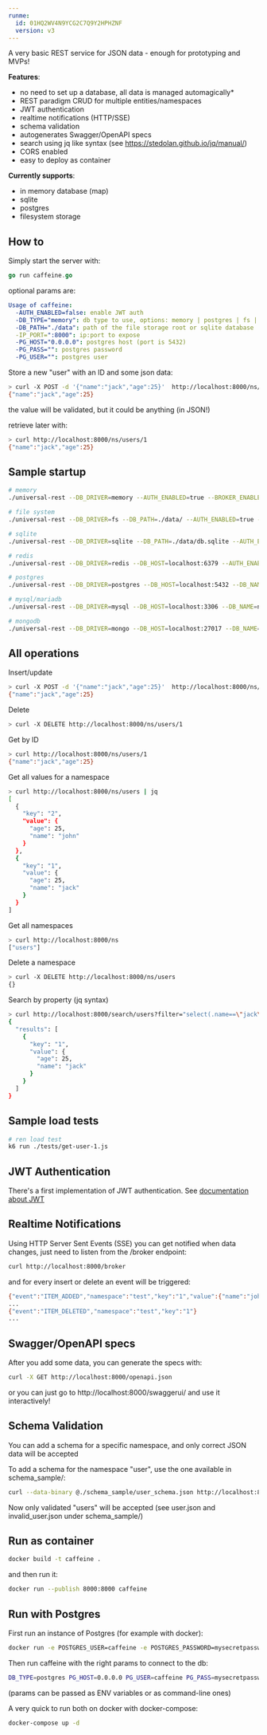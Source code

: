 ```yaml
---
runme:
  id: 01HQ2WV4N9YCG2C7Q9Y2HPHZNF
  version: v3
---
```


A very basic REST service for JSON data - enough for prototyping and MVPs!

**Features**:

- no need to set up a database, all data is managed automagically*
- REST paradigm CRUD for multiple entities/namespaces
- JWT authentication
- realtime notifications (HTTP/SSE)
- schema validation
- autogenerates Swagger/OpenAPI specs
- search using jq like syntax (see https://stedolan.github.io/jq/manual/)
- CORS enabled
- easy to deploy as container

**Currently supports**:

- in memory database (map)
- sqlite
- postgres
- filesystem storage


## How to

Simply start the server with:

```go {"id":"01HQ2WV4N8PPP7JG0DXTHNVR9A"}
go run caffeine.go
```

optional params are:

```yaml {"id":"01HQ2WV4N8PPP7JG0DXVZHRZQJ"}
Usage of caffeine:
  -AUTH_ENABLED=false: enable JWT auth
  -DB_TYPE="memory": db type to use, options: memory | postgres | fs | sqlite
  -DB_PATH="./data": path of the file storage root or sqlite database
  -IP_PORT=":8000": ip:port to expose
  -PG_HOST="0.0.0.0": postgres host (port is 5432)
  -PG_PASS="": postgres password
  -PG_USER="": postgres user
```

Store a new "user" with an ID and some json data:

```sh {"id":"01HQ2WV4N8PPP7JG0DXZR88Y1Q"}
> curl -X POST -d '{"name":"jack","age":25}'  http://localhost:8000/ns/users/1
{"name":"jack","age":25}
```

the value will be validated, but it could be anything (in JSON!)

retrieve later with:

```sh {"id":"01HQ2WV4N9YCG2C7Q9WJP91MQR"}
> curl http://localhost:8000/ns/users/1
{"name":"jack","age":25}
```

## Sample startup

```sh {"id":"01HQ2WV4N9YCG2C7Q9WK7PFXGC"}
# memory
./universal-rest --DB_DRIVER=memory --AUTH_ENABLED=true --BROKER_ENABLED=true
```

```sh {"id":"01HQ2WV4N9YCG2C7Q9WNDVFPY8"}
# file system
./universal-rest --DB_DRIVER=fs --DB_PATH=./data/ --AUTH_ENABLED=true --BROKER_ENABLED=true
```

```sh {"id":"01HQ2WV4N9YCG2C7Q9WPDGK0MB"}
# sqlite
./universal-rest --DB_DRIVER=sqlite --DB_PATH=./data/db.sqlite --AUTH_ENABLED=true --BROKER_ENABLED=true
```

```sh {"id":"01HQ2WV4N9YCG2C7Q9WQ139BSK"}
# redis
./universal-rest --DB_DRIVER=redis --DB_HOST=localhost:6379 --AUTH_ENABLED=true --BROKER_ENABLED=true
```

```sh {"id":"01HQ2WV4N9YCG2C7Q9WT3DQW4C"}
# postgres
./universal-rest --DB_DRIVER=postgres --DB_HOST=localhost:5432 --DB_NAME=nettruyen --DB_USER=postgres --DB_PASS=postgres --AUTH_ENABLED=true --BROKER_ENABLED=true
```

```sh {"id":"01HQ2WV4N9YCG2C7Q9WWWMHP98"}
# mysql/mariadb
./universal-rest --DB_DRIVER=mysql --DB_HOST=localhost:3306 --DB_NAME=nettruyen --DB_USER=divawallet --DB_PASS=divawallet --AUTH_ENABLED=true --BROKER_ENABLED=true
```

```sh {"id":"01HQ2WV4N9YCG2C7Q9WYHJ04WY"}
# mongodb
./universal-rest --DB_DRIVER=mongo --DB_HOST=localhost:27017 --DB_NAME=nettruyen --AUTH_ENABLED=true --BROKER_ENABLED=true
```

## All operations

Insert/update

```sh {"id":"01HQ2WV4N9YCG2C7Q9X1DR9J3X"}
> curl -X POST -d '{"name":"jack","age":25}'  http://localhost:8000/ns/users/1
{"name":"jack","age":25}
```

Delete

```sh {"id":"01HQ2WV4N9YCG2C7Q9X3D5KMKD"}
> curl -X DELETE http://localhost:8000/ns/users/1
```

Get by ID

```sh {"id":"01HQ2WV4N9YCG2C7Q9X46XK025"}
> curl http://localhost:8000/ns/users/1
{"name":"jack","age":25}
```

Get all values for a namespace

```sh {"id":"01HQ2WV4N9YCG2C7Q9X5SCA6YZ"}
> curl http://localhost:8000/ns/users | jq 
[
  {
    "key": "2",
    "value": {
      "age": 25,
      "name": "john"
    }
  },
  {
    "key": "1",
    "value": {
      "age": 25,
      "name": "jack"
    }
  }
]
```

Get all namespaces

```sh {"id":"01HQ2WV4N9YCG2C7Q9X8J4132T"}
> curl http://localhost:8000/ns
["users"]
```

Delete a namespace

```sh {"id":"01HQ2WV4N9YCG2C7Q9XA3V8CBV"}
> curl -X DELETE http://localhost:8000/ns/users
{}
```

Search by property (jq syntax)

```sh {"id":"01HQ2WV4N9YCG2C7Q9XDSWJZR0"}
> curl http://localhost:8000/search/users?filter="select(.name==\"jack\")"  | jq
{
  "results": [
    {
      "key": "1",
      "value": {
        "age": 25,
        "name": "jack"
      }
    }
  ]
}
```

## Sample load tests

```sh {"id":"01HQ2WV4N9YCG2C7Q9XEFFTCWW"}
# ren load test
k6 run ./tests/get-user-1.js
```

## JWT Authentication

There's a first implementation of JWT authentication. See [documentation about JWT](JWT.md)

## Realtime Notifications

Using HTTP Server Sent Events (SSE) you can get notified when data changes, just need to listen from the /broker endpoint:

```sh {"id":"01HQ2WV4N9YCG2C7Q9XF6DSYTY"}
curl http://localhost:8000/broker
```

and for every insert or delete an event will be triggered:

```sh {"id":"01HQ2WV4N9YCG2C7Q9XHQD9983"}
{"event":"ITEM_ADDED","namespace":"test","key":"1","value":{"name":"john"}}
...
{"event":"ITEM_DELETED","namespace":"test","key":"1"}
...
```

## Swagger/OpenAPI specs

After you add some data, you can generate the specs with:

```sh {"id":"01HQ2WV4N9YCG2C7Q9XNG0B0K1"}
curl -X GET http://localhost:8000/openapi.json
```

or you can just go to http://localhost:8000/swaggerui/ and use it interactively!

## Schema Validation

You can add a schema for a specific namespace, and only correct JSON data will be accepted

To add a schema for the namespace "user", use the one available in schema_sample/:

```sh {"id":"01HQ2WV4N9YCG2C7Q9XNSQW23S"}
curl --data-binary @./schema_sample/user_schema.json http://localhost:8000/schema/users
```

Now only validated "users" will be accepted (see user.json and invalid_user.json under schema_sample/)

## Run as container

```sh {"id":"01HQ2WV4N9YCG2C7Q9XR2F0F7W"}
docker build -t caffeine .
```

and then run it:

```sh {"id":"01HQ2WV4N9YCG2C7Q9XR9TT0W7"}
docker run --publish 8000:8000 caffeine
```

## Run with Postgres

First run an instance of Postgres (for example with docker):

```sh {"id":"01HQ2WV4N9YCG2C7Q9XVVGSYYF"}
docker run -e POSTGRES_USER=caffeine -e POSTGRES_PASSWORD=mysecretpassword -p 5432:5432 -d postgres:latest
```

Then run caffeine with the right params to connect to the db:

```sh {"id":"01HQ2WV4N9YCG2C7Q9XZ6YK09M"}
DB_TYPE=postgres PG_HOST=0.0.0.0 PG_USER=caffeine PG_PASS=mysecretpassword go run caffeine.go
```

(params can be passed as ENV variables or as command-line ones)

A very quick to run both on docker with docker-compose:

```sh {"id":"01HQ2WV4N9YCG2C7Q9Y0YX0KPR"}
docker-compose up -d
```
